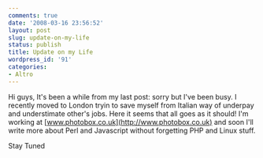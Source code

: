 ```yaml
---
comments: true
date: '2008-03-16 23:56:52'
layout: post
slug: update-on-my-life
status: publish
title: Update on my Life
wordpress_id: '91'
categories:
- Altro
---
```


Hi guys, It's been a while from my last post: sorry but I've been busy.
I recently moved to London tryin to save myself from Italian way of underpay and understimate other's jobs. Here it seems that all goes as it should!
I'm working at [www.photobox.co.uk](http://www.photobox.co.uk) and soon I'll write more about Perl and Javascript without forgetting PHP and Linux stuff.

Stay Tuned
